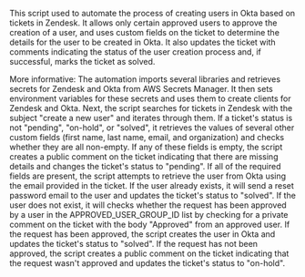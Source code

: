 This script used to automate the process of creating users in Okta based on tickets in Zendesk. It allows only certain approved users to approve the creation of a user, and uses custom fields on the ticket to determine the details for the user to be created in Okta. It also updates the ticket with comments indicating the status of the user creation process and, if successful, marks the ticket as solved.

More informative:
The automation imports several libraries and retrieves secrets for Zendesk and Okta from AWS Secrets Manager. It then sets environment variables for these secrets and uses them to create clients for Zendesk and Okta.
Next, the script searches for tickets in Zendesk with the subject "create a new user" and iterates through them. If a ticket's status is not "pending", "on-hold", or "solved", it retrieves the values of several other custom fields (first name, last name, email, and organization) and checks whether they are all non-empty. If any of these fields is empty, the script creates a public comment on the ticket indicating that there are missing details and changes the ticket's status to "pending".
If all of the required fields are present, the script attempts to retrieve the user from Okta using the email provided in the ticket. If the user already exists, it will send a reset password email to the user and updates the ticket's status to "solved". If the user does not exist, it will checks whether the request has been approved by a user in the APPROVED_USER_GROUP_ID list by checking for a private comment on the ticket with the body "Approved" from an approved user. If the request has been approved, the script creates the user in Okta and updates the ticket's status to "solved". If the request has not been approved, the script creates a public comment on the ticket indicating that the request wasn't approved and updates the ticket's status to "on-hold".
